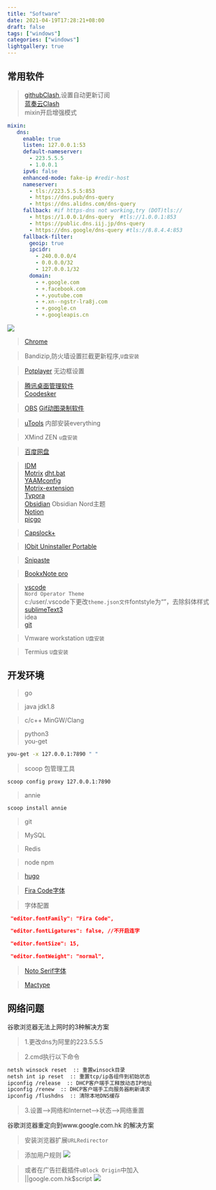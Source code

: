 ```yaml
---
title: "Software"
date: 2021-04-19T17:28:21+08:00
draft: false
tags: ["windows"]
categories: ["windows"]
lightgallery: true
---
```

## 常用软件
>[githubClash](https://github.com/Fndroid/clash_for_windows_pkg),设置自动更新订阅    
> [蓝奏云Clash](https://clearstack.lanzous.com/icd96oppxvi)   
> mixin开启增强模式
```yaml
mixin: 
   dns:
     enable: true
     listen: 127.0.0.1:53
     default-nameserver:
       - 223.5.5.5
       - 1.0.0.1
     ipv6: false
     enhanced-mode: fake-ip #redir-host
     nameserver:
       - tls://223.5.5.5:853
       - https://dns.pub/dns-query
       - https://dns.alidns.com/dns-query
     fallback: #if https-dns not working,try (DOT)tls://
       - https://1.0.0.1/dns-query  #tls://1.0.0.1:853
       - https://public.dns.iij.jp/dns-query
       - https://dns.google/dns-query #tls://8.8.4.4:853
     fallback-filter:
       geoip: true
       ipcidr:
         - 240.0.0.0/4
         - 0.0.0.0/32
         - 127.0.0.1/32
       domain:
         - +.google.com
         - +.facebook.com
         - +.youtube.com
         - +.xn--ngstr-lra8j.com
         - +.google.cn
         - +.googleapis.cn
```
![](https://cdn.jsdelivr.net/gh/clearyup/picgo/img/20210503192522.png)


>[Chrome](https://www.google.com/intl/zh-CN/chrome/)

>Bandizip,防火墙设置拦截更新程序,`U盘安装`

>[Potplayer](https://clearstack.lanzous.com/iGFFlorle5g) 无边框设置

>[腾讯桌面管理软件](https://guanjia.qq.com/product/zmzl/)  
>[Coodesker](https://github.com/coodesker/coodesker-desktop/releases)

>[OBS](https://obsproject.com/) 
>[Gif动图录制软件](https://clearstack.lanzous.com/iUsZQormcoj)

>[uTools](https://u.tools/)
内部安装everything

>XMind ZEN `u盘安装`

>[百度网盘](https://pan.baidu.com/download#pan)

>[IDM](https://clearstack.lanzous.com/ijbryoppzze)   
>[Motrix](https://github.com/agalwood/Motrix/releases) [dht.bat](https://clearstack.lanzous.com/iWfJrorgccb)    
>[YAAMconfig](chrome-extension://dennnbdlpgjgbcjfgaohdahloollfgoc/options.html)   
>[Motrix-extension](https://github.com/gautamkrishnar/motrix-webextension/releases)   
>[Typora](https://typora.io/)   
>[Obsidian](https://obsidian.md/)   Obsidian Nord主题  
>[Notion](https://www.notion.so/)   
>[picgo](https://github.com/Molunerfinn/PicGo/releases)

>[Capslock+](https://capslox.com/capslock-plus/)

>[IObit Uninstaller Portable](https://clearstack.lanzous.com/ihy6Eoricri)

>[Snipaste](https://zh.snipaste.com/)

>[BookxNote pro](http://www.bookxnote.com/)

>[vscode](https://code.visualstudio.com/)      
>`Nord Operator Theme`  
>c:/user/.vscode下更改`theme.json文件`fontstyle为“”，去除斜体样式     
>[sublimeText3](https://www.sublimetext.com/3)   
>idea   
>[git](https://git-scm.com/)

>Vmware workstation `U盘安装`

>Termius `U盘安装`




## 开发环境
>go

>java jdk1.8

>c/c++  MinGW/Clang

>python3   
>you-get 
```bash
you-get -x 127.0.0.1:7890 " "
```
>scoop 包管理工具   
```bash
scoop config proxy 127.0.0.1:7890
```
>annie

```bash
scoop install annie

```

>git

>MySQL

>Redis

>node npm

>[hugo](https://github.com/gohugoio/hugo/releases)

>[Fira Code字体](https://github.com/tonsky/FiraCode/releases)


>字体配置
```json
 "editor.fontFamily": "Fira Code",

 "editor.fontLigatures": false, //不开启连字

 "editor.fontSize": 15,

 "editor.fontWeight": "normal",
```

>[Noto Serif字体](https://www.google.com/get/noto/#serif-lgc)

>[Mactype](https://mactype.net/)


## 网络问题
谷歌浏览器无法上网时的3种解决方案
>1.更改dns为阿里的223.5.5.5   

>2.cmd执行以下命令   
```bash
netsh winsock reset  :: 重置winsock目录
netsh int ip reset  :: 重置tcp/ip各组件到初始状态
ipconfig /release  :: DHCP客户端手工释放动态IP地址
ipconfig /renew  :: DHCP客户端手工向服务器刷新请求
ipconfig /flushdns  :: 清除本地DNS缓存
```

>3.设置-->网络和Internet-->状态-->网络重置

谷歌浏览器重定向到www.google.com.hk 的解决方案   
> 安装浏览器扩展`URLRedirector`   

>添加用户规则
![](https://cdn.jsdelivr.net/gh/clearyup/picgo/img/20210501214358.png)

>或者在广告拦截插件`uBlock Origin`中加入   
>||google.com.hk$script
![](https://cdn.jsdelivr.net/gh/clearyup/picgo/img/20210501220148.png)
